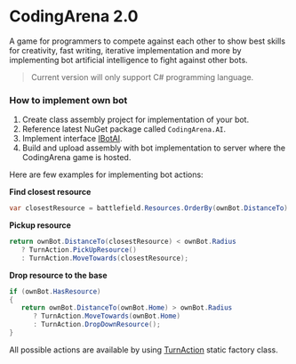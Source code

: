 # CodingArena 2.0

A game for programmers to compete against each other to show best skills for creativity, fast writing, iterative implementation and more by implementing bot artificial intelligence to fight against other bots.

> Current version will only support C# programming language.

### How to implement own bot

1. Create class assembly project for implementation of your bot.
2. Reference latest NuGet package called `CodingArena.AI`.
3. Implement interface [IBotAI](./CodingArena.AI/IBotAI.cs).
4. Build and upload assembly with bot implementation to server where the CodingArena game is hosted.

Here are few examples for implementing bot actions:

**Find closest resource**
``` csharp
var closestResource = battlefield.Resources.OrderBy(ownBot.DistanceTo).FirstOrDefault();
```

**Pickup resource**
``` csharp
return ownBot.DistanceTo(closestResource) < ownBot.Radius
   ? TurnAction.PickUpResource()
   : TurnAction.MoveTowards(closestResource);
```

**Drop resource to the base**
``` csharp
if (ownBot.HasResource)
{
   return ownBot.DistanceTo(ownBot.Home) > ownBot.Radius
      ? TurnAction.MoveTowards(ownBot.Home)
      : TurnAction.DropDownResource();
}
```

All possible actions are available by using [TurnAction](./CodingArena.AI/TurnAction.cs) static factory class.